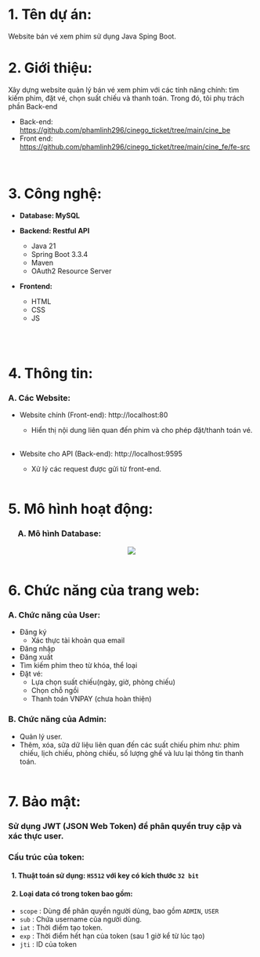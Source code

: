 # **1. Tên dự án:**
Website bán vé xem phim sử dụng Java Sping Boot.
<br/>

# **2. Giới thiệu:**
Xây dựng website quản lý bán vé xem phim với các tính năng chính: tìm kiếm phim, đặt vé, chọn suất chiếu và thanh toán.
Trong đó, tôi phụ trách phần Back-end
- Back-end: https://github.com/phamlinh296/cinego_ticket/tree/main/cine_be
- Front end: https://github.com/phamlinh296/cinego_ticket/tree/main/cine_fe/fe-src
<br/>

# **3. Công nghệ:**
- **Database: MySQL**

- **Backend: Restful API**
  - Java 21
  - Spring Boot 3.3.4
  - Maven 
  - OAuth2 Resource Server

- **Frontend:**
	- HTML
	- CSS
	- JS

<br/><br/>


# **4. Thông tin:**
### **A. Các Website:**
- Website chính (Front-end): http://localhost:80 
	- Hiển thị nội dung liên quan đến phim và cho phép đặt/thanh toán vé.
<br/><br/>

- Website cho API (Back-end): http://localhost:9595
	- Xử lý các request được gửi từ front-end.
<br/><br/>


# **5. Mô hình hoạt động:**
### &nbsp;&nbsp;&nbsp;&nbsp;&nbsp;**A. Mô hình Database:**
<div align='center'>
	<img src='https://drive.google.com/file/d/1P35kfDFb8tCPfeIOVAk1MtyXCg8RTsY_/view?usp=sharing' />
</div>
<br/>

# **6. Chức năng của trang web:**
### **A. Chức năng của User:**
- Đăng ký
	+ Xác thực tài khoản qua email
- Đăng nhập
- Đăng xuất
- Tìm kiếm phim theo từ khóa, thể loại
- Đặ̣t vé:
	+ Lựa chọn suất chiếu(ngày, giờ, phòng chiếu)
	+ Chọn chỗ ngồi
	+ Thanh toán VNPAY (chưa hoàn thiện)

### **B. Chức năng của Admin:**
- Quản lý user.
- Thêm, xóa, sữa dữ liệu liên quan đến các suất chiếu phim như: phim chiếu, lịch chiếu, phòng chiếu, số lượng ghế và lưu lại thông tin thanh toán.
<br/><br/>

# **7. Bảo mật:**
### Sử dụng JWT (JSON Web Token) để phân quyền truy cập và xác thực user.
### Cấu trúc của token:
#### &nbsp;&nbsp;1. Thuật toán sử dụng: `HS512` với key có kích thước `32 bit`
#### &nbsp;&nbsp;2. Loại data có trong token bao gồm:
- `scope` : Dùng để phân quyền người dùng, bao gồm `ADMIN`, `USER` 
- `sub` : Chứa username của người dùng.
- `iat` : Thời điểm tạo token.
- `exp` : Thời điểm hết hạn của token (sau 1 giờ kể từ lúc tạo)
- `jti` : ID của token
<br/>
